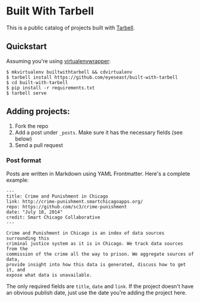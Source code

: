 Built With Tarbell
==================

This is a public catalog of projects built with [Tarbell](https://github.com/tarbell-project/tarbell). 


Quickstart
----------

Assuming you're using [virtualenvwrapper](https://virtualenvwrapper.readthedocs.org/en/latest/):

    $ mkvirtualenv builtwithtarbell && cdvirtualenv
    $ tarbell install https://github.com/eyeseast/built-with-tarbell
    $ cd built-with-tarbell
    $ pip install -r requirements.txt
    $ tarbell serve


Adding projects:
----------------

1. Fork the repo
2. Add a post under `_posts`. Make sure it has the necessary fields (see below)
3. Send a pull request


### Post format

Posts are written in Markdown using YAML Frontmatter. Here's a complete example:

    ---
    title: Crime and Punishment in Chicago
    link: http://crime-punishment.smartchicagoapps.org/
    repo: https://github.com/sc3/crime-punishment
    date: "July 18, 2014"
    credit: Smart Chicago Collaborative
    ---

    Crime and Punishment in Chicago is an index of data sources surrounding this 
    criminal justice system as it is in Chicago. We track data sources from the 
    commission of the crime all the way to prison. We aggregate sources of data, 
    provide insight into how this data is generated, discuss how to get it, and 
    expose what data is unavailable.

The only required fields are `title`, `date` and `link`. If the project doesn't have an obvious publish date, just use the date you're adding the project here.

